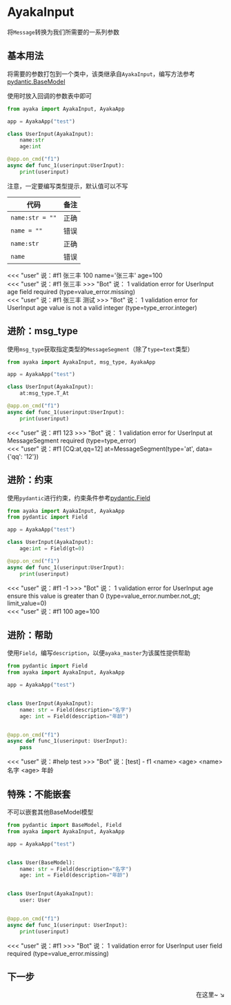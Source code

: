 # AyakaInput

将`Message`转换为我们所需要的一系列参数

## 基本用法

将需要的参数打包到一个类中，该类继承自`AyakaInput`，编写方法参考[pydantic.BaseModel](https://docs.pydantic.dev/usage/models/)

使用时放入回调的参数表中即可


```py
from ayaka import AyakaInput, AyakaApp

app = AyakaApp("test")

class UserInput(AyakaInput):
    name:str 
    age:int 

@app.on_cmd("f1")
async def func_1(userinput:UserInput):
    print(userinput)
```

注意，一定要编写类型提示，默认值可以不写

| 代码            | 备注 |
| --------------- | ---- |
| `name:str = ""` | 正确 |
| `name = ""`     | 错误 |
| `name:str`      | 正确 |
| `name`          | 错误 |


<div class="demo">
<<< "user" 说：#f1 张三丰 100
name='张三丰' age=100
</div>

<div class="demo">
<<< "user" 说：#f1 张三丰
>>>  "Bot" 说：
1 validation error for UserInput
age
  field required (type=value_error.missing)
</div>

<div class="demo">
<<< "user" 说：#f1 张三丰 测试
>>>  "Bot" 说：
1 validation error for UserInput
age
  value is not a valid integer (type=type_error.integer)
</div>

## 进阶：msg_type

使用`msg_type`获取指定类型的`MessageSegment`（除了`type=text`类型）

```py
from ayaka import AyakaInput, msg_type, AyakaApp

app = AyakaApp("test")

class UserInput(AyakaInput):
    at:msg_type.T_At 

@app.on_cmd("f1")
async def func_1(userinput:UserInput):
    print(userinput)
```

<div class="demo">
<<< "user" 说：#f1 123
>>>  "Bot" 说：
1 validation error for UserInput
at
  MessageSegment required (type=type_error)
</div>

<div class="demo">
<<< "user" 说：#f1 [CQ:at,qq=12]
at=MessageSegment(type='at', data={'qq': '12'})
</div>

## 进阶：约束

使用`pydantic`进行约束，约束条件参考[pydantic.Field](https://docs.pydantic.dev/usage/types/#constrained-types)

```py
from ayaka import AyakaInput, AyakaApp
from pydantic import Field

app = AyakaApp("test")

class UserInput(AyakaInput):
    age:int = Field(gt=0)

@app.on_cmd("f1")
async def func_1(userinput:UserInput):
    print(userinput)
```


<div class="demo">
<<< "user" 说：#f1 -1
>>>  "Bot" 说：
1 validation error for UserInput
age
  ensure this value is greater than 0 (type=value_error.number.not_gt; limit_value=0)
</div>

<div class="demo">
<<< "user" 说：#f1 100
age=100
</div>


## 进阶：帮助

使用`Field`，编写`description`，以便`ayaka_master`为该属性提供帮助

```py
from pydantic import Field
from ayaka import AyakaInput, AyakaApp

app = AyakaApp("test")


class UserInput(AyakaInput):
    name: str = Field(description="名字")
    age: int = Field(description="年龄")


@app.on_cmd("f1")
async def func_1(userinput: UserInput):
    pass
```

<div class="demo">
<<< "user" 说：#help test
>>>  "Bot" 说：[test]
- f1 &lt;name> &lt;age>
    &lt;name> 名字
    &lt;age> 年龄
</div>


## 特殊：不能嵌套

不可以嵌套其他BaseModel模型

```py hl_lines="13"
from pydantic import BaseModel, Field
from ayaka import AyakaInput, AyakaApp

app = AyakaApp("test")


class User(BaseModel):
    name: str = Field(description="名字")
    age: int = Field(description="年龄")


class UserInput(AyakaInput):
    user: User


@app.on_cmd("f1")
async def func_1(userinput: UserInput):
    print(userinput)

```

<div class="demo">
<<< "user" 说：#f1
>>>  "Bot" 说：
1 validation error for UserInput
user
  field required (type=value_error.missing)
</div>


## 下一步

<div align="right">
    在这里~ ↘
</div>
